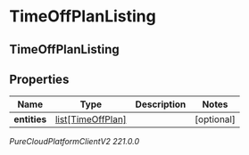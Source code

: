 # TimeOffPlanListing

## TimeOffPlanListing

## Properties

|Name | Type | Description | Notes|
|------------ | ------------- | ------------- | -------------|
| **entities** | [list[TimeOffPlan]](TimeOffPlan) |  | [optional] |



_PureCloudPlatformClientV2 221.0.0_

